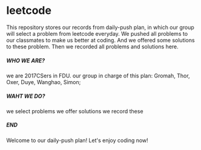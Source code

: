 # leetcode
This repository stores our records from daily-push plan, in which our group will select a problem from leetcode everyday. 
We pushed all problems to our classmates to make us better at coding. And we offered some solutions to these problem.
Then we recorded all problems and solutions here.
##### WHO WE ARE?
we are 2017CSers in FDU.
our group in charge of this plan: Gromah, Thor, Oxer, Duye, Wanghao, Simon;
##### WAHT WE DO?
we select problems
we offer solutions
we record these
##### END
Welcome to our daily-push plan! Let's enjoy coding now!

